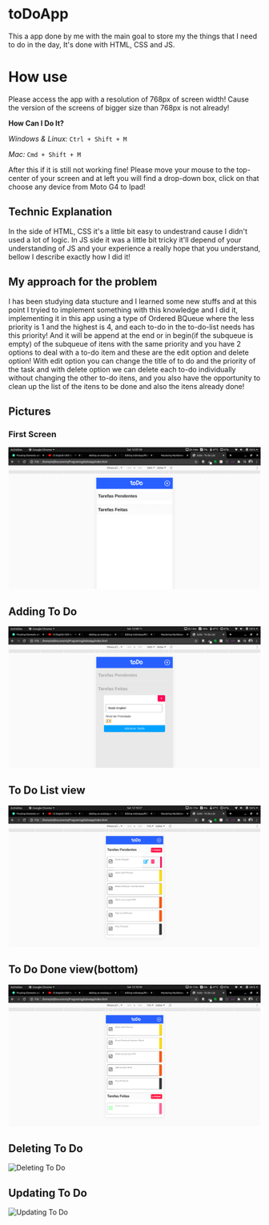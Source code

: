 # toDoApp

This a app done by me with the main goal to store my the things that I need to do in the day, It's done with HTML, CSS and JS.

# How use

Please access the app with a resolution of 768px of screen width! Cause the version of the screens of bigger size than 768px is not already!

**How Can I Do It?** 

*Windows & Linux:* ``Ctrl + Shift + M``

*Mac:*  ``Cmd + Shift + M``

After this if it is still not working fine! Please move your mouse to the top-center of your screen and at left you will find a drop-down box, click on that choose any device from Moto G4 to Ipad! 

## Technic Explanation

In the side of HTML, CSS it's a little bit easy to undestrand cause I didn't used a lot of logic.
In JS side it was a little bit tricky it'll depend of your understanding of JS and your experience a really hope that you understand, bellow I describe exactly how I did it!

## My approach for the problem

I has been studying data stucture and I learned some new stuffs and at this point I tryied to implement something with this knowledge and I did it, implementing it in this app using a type of Ordered BQueue where the less priority is 1 and the highest is 4, and each to-do in the to-do-list needs has this priority! And it will be append at the end or in begin(if the subqueue is empty) of the subqueue of itens with the same priority and you have 2 options to deal with a to-do item and these are the edit option and delete option! With edit option you can change the title of to do and the priority of the task and with delete option we can delete each to-do individually without changing the other to-do itens, and you also have the opportunity to clean up the list of the itens to be done and also the itens already done!
  
## Pictures

### First Screen

![First Screen](IMG/Begin.png)

## Adding To Do

![Adding To Do](IMG/AddingTask.png)

## To Do List view

![To Do List Viewport](IMG/TaskViewport.png)

## To Do Done view(bottom)

![To Do Done](IMG/DoneTaskViewport.png)

## Deleting To Do

![Deleting To Do](IMG/DeletingTask.png)

## Updating To Do

![Updating To Do](IMG/UpdatingTask.png)